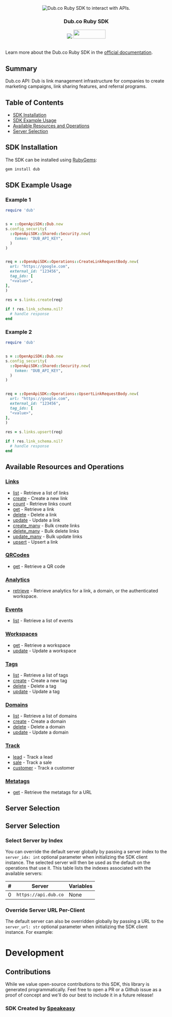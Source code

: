 <div align="center">
  <img src="https://github.com/dubinc/dub/assets/28986134/3815d859-afaa-48f9-a9b3-c09964e4d404" alt="Dub.co Ruby SDK to interact with APIs.">
  <h3>Dub.co Ruby SDK</h3>
  <a href="https://speakeasyapi.dev/"><img src="https://custom-icon-badges.demolab.com/badge/-Built%20By%20Speakeasy-212015?style=for-the-badge&logoColor=FBE331&logo=speakeasy&labelColor=545454" /></a>
  <a href="https://opensource.org/licenses/MIT">
    <img src="https://img.shields.io/badge/License-MIT-blue.svg" style="width: 100px; height: 28px;" />
  </a>
</div>

<br/>

Learn more about the Dub.co Ruby SDK in the [official documentation](https://dub.co/docs/sdks/ruby/overview).

<!-- Start Summary [summary] -->
## Summary

Dub.co API: Dub is link management infrastructure for companies to create marketing campaigns, link sharing features, and referral programs.
<!-- End Summary [summary] -->

<!-- Start Table of Contents [toc] -->
## Table of Contents

* [SDK Installation](#sdk-installation)
* [SDK Example Usage](#sdk-example-usage)
* [Available Resources and Operations](#available-resources-and-operations)
* [Server Selection](#server-selection)
<!-- End Table of Contents [toc] -->

<!-- Start SDK Installation [installation] -->
## SDK Installation

The SDK can be installed using [RubyGems](https://rubygems.org/):

```bash
gem install dub
```
<!-- End SDK Installation [installation] -->

<!-- Start SDK Example Usage [usage] -->
## SDK Example Usage

### Example 1

```ruby
require 'dub'


s = ::OpenApiSDK::Dub.new
s.config_security(
  ::OpenApiSDK::Shared::Security.new(
    token: "DUB_API_KEY",
  )
)


req = ::OpenApiSDK::Operations::CreateLinkRequestBody.new(
  url: "https://google.com",
  external_id: "123456",
  tag_ids: [
  "<value>",
],
)
    
res = s.links.create(req)

if ! res.link_schema.nil?
  # handle response
end

```

### Example 2

```ruby
require 'dub'


s = ::OpenApiSDK::Dub.new
s.config_security(
  ::OpenApiSDK::Shared::Security.new(
    token: "DUB_API_KEY",
  )
)


req = ::OpenApiSDK::Operations::UpsertLinkRequestBody.new(
  url: "https://google.com",
  external_id: "123456",
  tag_ids: [
  "<value>",
],
)
    
res = s.links.upsert(req)

if ! res.link_schema.nil?
  # handle response
end

```
<!-- End SDK Example Usage [usage] -->

<!-- Start Available Resources and Operations [operations] -->
## Available Resources and Operations

### [Links](docs/sdks/links/README.md)

* [list](docs/sdks/links/README.md#list) - Retrieve a list of links
* [create](docs/sdks/links/README.md#create) - Create a new link
* [count](docs/sdks/links/README.md#count) - Retrieve links count
* [get](docs/sdks/links/README.md#get) - Retrieve a link
* [delete](docs/sdks/links/README.md#delete) - Delete a link
* [update](docs/sdks/links/README.md#update) - Update a link
* [create_many](docs/sdks/links/README.md#create_many) - Bulk create links
* [delete_many](docs/sdks/links/README.md#delete_many) - Bulk delete links
* [update_many](docs/sdks/links/README.md#update_many) - Bulk update links
* [upsert](docs/sdks/links/README.md#upsert) - Upsert a link

### [QRCodes](docs/sdks/qrcodes/README.md)

* [get](docs/sdks/qrcodes/README.md#get) - Retrieve a QR code

### [Analytics](docs/sdks/analytics/README.md)

* [retrieve](docs/sdks/analytics/README.md#retrieve) - Retrieve analytics for a link, a domain, or the authenticated workspace.

### [Events](docs/sdks/events/README.md)

* [list](docs/sdks/events/README.md#list) - Retrieve a list of events

### [Workspaces](docs/sdks/workspaces/README.md)

* [get](docs/sdks/workspaces/README.md#get) - Retrieve a workspace
* [update](docs/sdks/workspaces/README.md#update) - Update a workspace

### [Tags](docs/sdks/tags/README.md)

* [list](docs/sdks/tags/README.md#list) - Retrieve a list of tags
* [create](docs/sdks/tags/README.md#create) - Create a new tag
* [delete](docs/sdks/tags/README.md#delete) - Delete a tag
* [update](docs/sdks/tags/README.md#update) - Update a tag

### [Domains](docs/sdks/domains/README.md)

* [list](docs/sdks/domains/README.md#list) - Retrieve a list of domains
* [create](docs/sdks/domains/README.md#create) - Create a domain
* [delete](docs/sdks/domains/README.md#delete) - Delete a domain
* [update](docs/sdks/domains/README.md#update) - Update a domain

### [Track](docs/sdks/track/README.md)

* [lead](docs/sdks/track/README.md#lead) - Track a lead
* [sale](docs/sdks/track/README.md#sale) - Track a sale
* [customer](docs/sdks/track/README.md#customer) - Track a customer

### [Metatags](docs/sdks/metatags/README.md)

* [get](docs/sdks/metatags/README.md#get) - Retrieve the metatags for a URL
<!-- End Available Resources and Operations [operations] -->

<!-- Start Server Selection [server] -->
## Server Selection

## Server Selection

### Select Server by Index

You can override the default server globally by passing a server index to the `server_idx: int` optional parameter when initializing the SDK client instance. The selected server will then be used as the default on the operations that use it. This table lists the indexes associated with the available servers:

| # | Server | Variables |
| - | ------ | --------- |
| 0 | `https://api.dub.co` | None |




### Override Server URL Per-Client

The default server can also be overridden globally by passing a URL to the `server_url: str` optional parameter when initializing the SDK client instance. For example:
<!-- End Server Selection [server] -->

<!-- Placeholder for Future Speakeasy SDK Sections -->

# Development

## Contributions

While we value open-source contributions to this SDK, this library is generated programmatically.
Feel free to open a PR or a Github issue as a proof of concept and we'll do our best to include it in a future release!

### SDK Created by [Speakeasy](https://docs.speakeasyapi.dev/docs/using-speakeasy/client-sdks)
